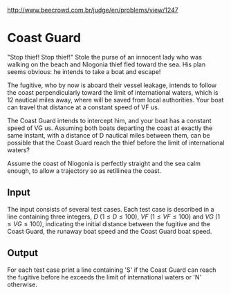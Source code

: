 http://www.beecrowd.com.br/judge/en/problems/view/1247

# Coast Guard

"Stop thief! Stop thief!" Stole the purse of an innocent lady who was walking
on the beach and Nlogonia thief fled toward the sea. His plan seems obvious:
he intends to take a boat and escape!

The fugitive, who by now is aboard their vessel leakage, intends to follow the
coast perpendicularly toward the limit of international waters, which is 12
nautical miles away, where will be saved from local authorities. Your boat can
travel that distance at a constant speed of VF us.

The Coast Guard intends to intercept him, and your boat has a constant speed
of VG us. Assuming both boats departing the coast at exactly the same instant,
with a distance of D nautical miles between them, can be possible that the
Coast Guard reach the thief before the limit of international waters?

Assume the coast of Nlogonia is perfectly straight and the sea calm enough, to
allow a trajectory so as retilíınea the coast.

## Input

The input consists of several test cases. Each test case is described in a
line containing three integers, $D$ ($1 \leq D \leq 100$), $VF$ ($1 \leq VF
\leq 100$) and $VG$ ($1 \leq VG \leq 100$), indicating the initial distance
between the fugitive and the Coast Guard, the runaway boat speed and the Coast
Guard boat speed.

## Output

For each test case print a line containing 'S' if the Coast Guard can reach
the fugitive before he exceeds the limit of international waters or 'N'
otherwise.
